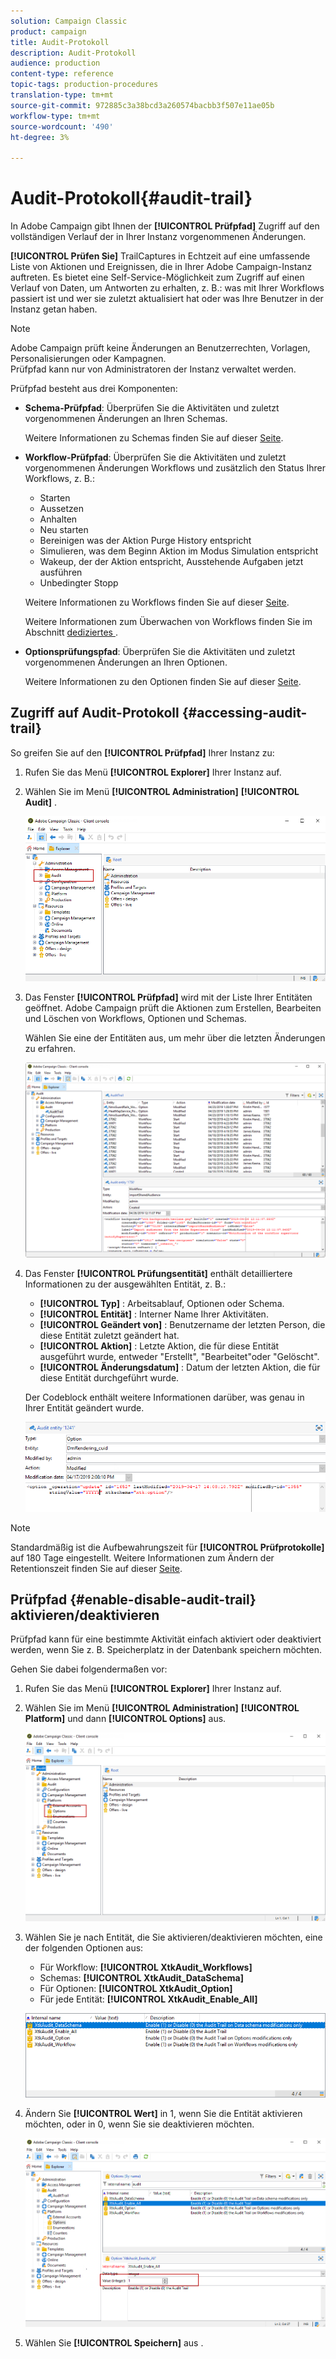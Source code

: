 ```yaml
---
solution: Campaign Classic
product: campaign
title: Audit-Protokoll
description: Audit-Protokoll
audience: production
content-type: reference
topic-tags: production-procedures
translation-type: tm+mt
source-git-commit: 972885c3a38bcd3a260574bacbb3f507e11ae05b
workflow-type: tm+mt
source-wordcount: '490'
ht-degree: 3%

---
```



# Audit-Protokoll{#audit-trail}

In Adobe Campaign gibt Ihnen der **[!UICONTROL Prüfpfad]** Zugriff auf den vollständigen Verlauf der in Ihrer Instanz vorgenommenen Änderungen.

**[!UICONTROL Prüfen Sie]** TrailCaptures in Echtzeit auf eine umfassende Liste von Aktionen und Ereignissen, die in Ihrer Adobe Campaign-Instanz auftreten. Es bietet eine Self-Service-Möglichkeit zum Zugriff auf einen Verlauf von Daten, um Antworten zu erhalten, z. B.: was mit Ihrer Workflows passiert ist und wer sie zuletzt aktualisiert hat oder was Ihre Benutzer in der Instanz getan haben.

>[!NOTE]
>
>Adobe Campaign prüft keine Änderungen an Benutzerrechten, Vorlagen, Personalisierungen oder Kampagnen.\
>Prüfpfad kann nur von Administratoren der Instanz verwaltet werden.

Prüfpfad besteht aus drei Komponenten:

* **Schema-Prüfpfad**: Überprüfen Sie die Aktivitäten und zuletzt vorgenommenen Änderungen an Ihren Schemas.

   Weitere Informationen zu Schemas finden Sie auf dieser [Seite](../../configuration/using/data-schemas.md).

* **Workflow-Prüfpfad**: Überprüfen Sie die Aktivitäten und zuletzt vorgenommenen Änderungen Workflows und zusätzlich den Status Ihrer Workflows, z. B.:

   * Starten
   * Aussetzen
   * Anhalten
   * Neu starten
   * Bereinigen was der Aktion Purge History entspricht
   * Simulieren, was dem Beginn Aktion im Modus Simulation entspricht
   * Wakeup, der der Aktion entspricht, Ausstehende Aufgaben jetzt ausführen
   * Unbedingter Stopp

   Weitere Informationen zu Workflows finden Sie auf dieser [Seite](../../workflow/using/about-workflows.md).

   Weitere Informationen zum Überwachen von Workflows finden Sie im Abschnitt [dediziertes ](../../workflow/using/monitoring-workflow-execution.md).

* **Optionsprüfungspfad**: Überprüfen Sie die Aktivitäten und zuletzt vorgenommenen Änderungen an Ihren Optionen.

   Weitere Informationen zu den Optionen finden Sie auf dieser [Seite](../../installation/using/configuring-campaign-options.md).

## Zugriff auf Audit-Protokoll {#accessing-audit-trail}

So greifen Sie auf den **[!UICONTROL Prüfpfad]** Ihrer Instanz zu:

1. Rufen Sie das Menü **[!UICONTROL Explorer]** Ihrer Instanz auf.
1. Wählen Sie im Menü **[!UICONTROL Administration]** **[!UICONTROL Audit]** .

   ![](assets/audit_trail_1.png)

1. Das Fenster **[!UICONTROL Prüfpfad]** wird mit der Liste Ihrer Entitäten geöffnet. Adobe Campaign prüft die Aktionen zum Erstellen, Bearbeiten und Löschen von Workflows, Optionen und Schemas.

   Wählen Sie eine der Entitäten aus, um mehr über die letzten Änderungen zu erfahren.

   ![](assets/audit_trail_2.png)

1. Das Fenster **[!UICONTROL Prüfungsentität]** enthält detailliertere Informationen zu der ausgewählten Entität, z. B.:

   * **[!UICONTROL Typ]** : Arbeitsablauf, Optionen oder Schema.
   * **[!UICONTROL Entität]** : Interner Name Ihrer Aktivitäten.
   * **[!UICONTROL Geändert von]** : Benutzername der letzten Person, die diese Entität zuletzt geändert hat.
   * **[!UICONTROL Aktion]** : Letzte Aktion, die für diese Entität ausgeführt wurde, entweder &quot;Erstellt&quot;, &quot;Bearbeitet&quot;oder &quot;Gelöscht&quot;.
   * **[!UICONTROL Änderungsdatum]** : Datum der letzten Aktion, die für diese Entität durchgeführt wurde.

   Der Codeblock enthält weitere Informationen darüber, was genau in Ihrer Entität geändert wurde.

   ![](assets/audit_trail_3.png)

>[!NOTE]
>
>Standardmäßig ist die Aufbewahrungszeit für **[!UICONTROL Prüfprotokolle]** auf 180 Tage eingestellt. Weitere Informationen zum Ändern der Retentionszeit finden Sie auf dieser [Seite](../../production/using/database-cleanup-workflow.md#deployment-wizard).

## Prüfpfad {#enable-disable-audit-trail} aktivieren/deaktivieren

Prüfpfad kann für eine bestimmte Aktivität einfach aktiviert oder deaktiviert werden, wenn Sie z. B. Speicherplatz in der Datenbank speichern möchten.

Gehen Sie dabei folgendermaßen vor:

1. Rufen Sie das Menü **[!UICONTROL Explorer]** Ihrer Instanz auf.
1. Wählen Sie im Menü **[!UICONTROL Administration]** **[!UICONTROL Platform]** und dann **[!UICONTROL Options]** aus.

   ![](assets/audit_trail_4.png)

1. Wählen Sie je nach Entität, die Sie aktivieren/deaktivieren möchten, eine der folgenden Optionen aus:

   * Für Workflow: **[!UICONTROL XtkAudit_Workflows]**
   * Schemas: **[!UICONTROL XtkAudit_DataSchema]**
   * Für Optionen: **[!UICONTROL XtkAudit_Option]**
   * Für jede Entität: **[!UICONTROL XtkAudit_Enable_All]**

   ![](assets/audit_trail_5.png)

1. Ändern Sie **[!UICONTROL Wert]** in 1, wenn Sie die Entität aktivieren möchten, oder in 0, wenn Sie sie deaktivieren möchten.

   ![](assets/audit_trail_6.png)

1. Wählen Sie **[!UICONTROL Speichern]** aus .

